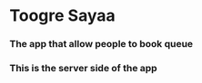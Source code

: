 # Toogre Sayaa 
### The app that allow people to book queue 
### This is the server side of the app


